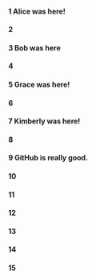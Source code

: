 #### 1 Alice was here!
#### 2
#### 3 Bob was here
#### 4
#### 5 Grace was here! 
#### 6
#### 7 Kimberly was here!
#### 8
#### 9 GitHub is really good. 
#### 10
#### 11
#### 12
#### 13
#### 14
#### 15